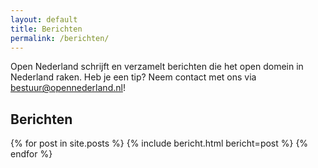 ```yaml
---
layout: default
title: Berichten
permalink: /berichten/
---
```


Open Nederland schrijft en verzamelt berichten die het open domein in Nederland raken. Heb je een tip? Neem contact met ons via [bestuur@opennederland.nl](mailto:bestuur@opennederland.nl)! 

## Berichten
{% for post in site.posts %}
{% include bericht.html bericht=post %}
{% endfor %}
